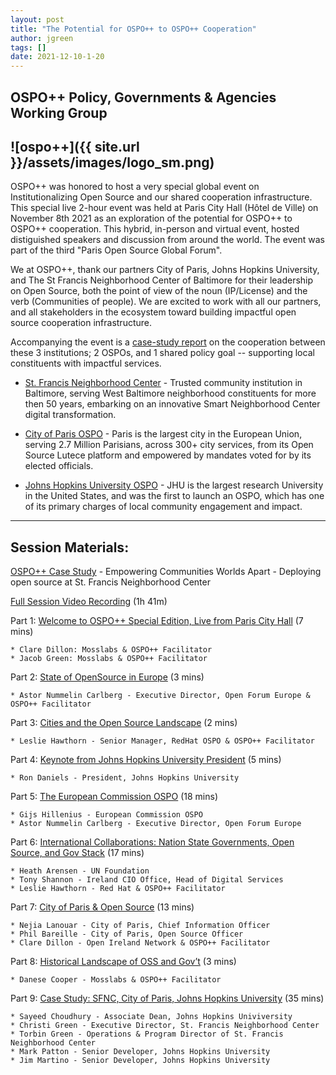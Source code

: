 ```yaml
---
layout: post
title: "The Potential for OSPO++ to OSPO++ Cooperation"
author: jgreen
tags: []
date: 2021-12-10-1-20
---
```

## OSPO++ Policy, Governments & Agencies Working Group
![ospo++]({{ site.url }}/assets/images/logo_sm.png)
---

OSPO++ was honored to host a very special global event on Institutionalizing Open Source and our shared cooperation infrastructure. 
This special live 2-hour event was held at Paris City Hall (Hôtel de Ville) on  November 8th 2021 as an exploration of the potential for OSPO++ to OSPO++ cooperation. This hybrid, in-person and virtual event, hosted distiguished speakers and discussion from around the world.  The event was part of the third "Paris Open Source Global Forum".

We at OSPO++, thank our partners City of Paris, Johns Hopkins University, and The St Francis Neighborhood Center of Baltimore for their leadership on Open Source, both the point of view of the noun (IP/License) and the verb (Communities of people).  We are excited to work with all our partners, and all stakeholders in the ecosystem toward building impactful open source cooperation infrastructure. 

Accompanying the event is a [case-study report](http://www.cnn.com) on the cooperation between these 3 institutions; 2 OSPOs, and 1 shared policy goal -- supporting local constituents with impactful services.

- [St. Francis Neighborhood Center](https://www.stfranciscenter.org/) - Trusted community institution in Baltimore, serving West Baltimore neighborhood constituents for more then 50 years, embarking on an innovative Smart Neighborhood Center digital transformation.

- [City of Paris OSPO](https://opensource.paris.fr/) - Paris is the largest city in the European Union, serving 2.7 Million Parisians, across 300+ city services, from its Open Source Lutece platform and empowered by mandates voted for by its elected officials.

- [Johns Hopkins University OSPO](https://drcc.library.jhu.edu/open-source-programs-office/) - JHU is the largest research University in the United States, and was the first to launch an OSPO, which has one of its primary charges of local community engagement and impact.

***

## Session Materials: 

[OSPO++ Case Study](http://www.cnn.com)  -  Empowering Communities Worlds Apart - Deploying open source at St. Francis Neighborhood Center

[Full Session Video Recording](https://youtu.be/oGtCEPy2_-Y) (1h 41m)

Part 1:  [Welcome to OSPO++ Special Edition, Live from Paris City Hall](https://youtu.be/eP9c4ogMAXI) (7 mins)

	* Clare Dillon: Mosslabs & OSPO++ Facilitator 
	* Jacob Green: Mosslabs & OSPO++ Facilitator 

Part 2:  [State of OpenSource in Europe](https://youtu.be/TZoDm3-EZxc) (3 mins)

	* Astor Nummelin Carlberg - Executive Director, Open Forum Europe & OSPO++ Facilitator 
		
Part 3:  [Cities and the Open Source Landscape](https://youtu.be/VRqezGXjMP0) (2 mins)

	* Leslie Hawthorn - Senior Manager, RedHat OSPO & OSPO++ Facilitator 
		
Part 4:  [Keynote from Johns Hopkins University President](https://youtu.be/SlBHlgKqxSg) (5 mins)

	* Ron Daniels - President, Johns Hopkins University
		
Part 5:  [The European Commission OSPO](https://youtu.be/23QvMYlFHWQ) (18 mins)

	* Gijs Hillenius - European Commission OSPO
	* Astor Nummelin Carlberg - Executive Director, Open Forum Europe

Part 6:    [International Collaborations:  Nation State Governments, Open Source, and Gov Stack](https://youtu.be/cJ5CXX5eMdU) (17 mins)

	* Heath Arensen - UN Foundation
	* Tony Shannon - Ireland CIO Office, Head of Digital Services
	* Leslie Hawthorn - Red Hat & OSPO++ Facilitator 

Part 7:  [City of Paris & Open Source](https://youtu.be/gaY-FlgNcUM) (13 mins)

	* Nejia Lanouar - City of Paris, Chief Information Officer
	* Phil Bareille - City of Paris, Open Source Officer
	* Clare Dillon - Open Ireland Network & OSPO++ Facilitator

Part 8:  [Historical Landscape of  OSS and Gov’t](https://youtu.be/gXDU9kwWB1o) (3 mins)

	* Danese Cooper - Mosslabs & OSPO++ Facilitator 
	
Part 9:   [Case Study:  SFNC, City of Paris, Johns Hopkins University](https://youtu.be/OT9nH2Bb8-8) (35 mins)

	* Sayeed Choudhury - Associate Dean, Johns Hopkins Univiversity
	* Christi Green - Executive Director, St. Francis Neighborhood Center
	* Torbin Green - Operations & Program Director of St. Francis Neighborhood Center
	* Mark Patton - Senior Developer, Johns Hopkins University
	* Jim Martino - Senior Developer, Johns Hopkins University
